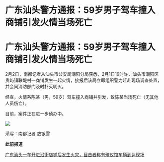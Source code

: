 # 广东汕头警方通报：59岁男子驾车撞入商铺引发火情当场死亡

# 广东汕头警方通报：59岁男子驾车撞入商铺引发火情当场死亡

2月2日，南都记者从汕头市公安局潮阳分局获悉，2月1日19时许，汕头市潮阳区贵屿镇联堤村一商铺发生一起火情，接报后该局立即组织警力赶赴现场调查处置，并会同消防部门及时扑灭明火。

经查，火情系陈某（男，59岁）驾车撞入商铺并引发，致陈某当场死亡（无其他人员伤亡）。

目前，案件正在进一步侦办中。

![](https://inews.gtimg.com/om_bt/O37vlrdZz2bTOSZXyGP1RnnSlucEb5ylO7o3ReC4G1DvIAA/1000)

采写：南都记者 敖银雪

**此前报道**

[广东汕头一车开进沿街店铺后发生火灾，目击者称有殡仪馆车辆到达现场
](https://news.qq.com/rain/a/20240202A037SF00)

